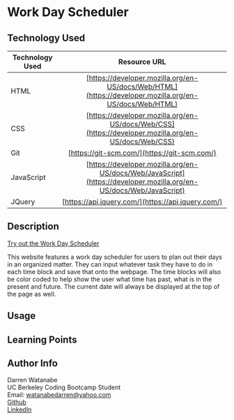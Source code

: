 # Work Day Scheduler

## Technology Used

| Technology Used         | Resource URL           | 
| ------------- |:-------------:| 
| HTML    | [https://developer.mozilla.org/en-US/docs/Web/HTML](https://developer.mozilla.org/en-US/docs/Web/HTML) | 
| CSS     | [https://developer.mozilla.org/en-US/docs/Web/CSS](https://developer.mozilla.org/en-US/docs/Web/CSS)      |   
| Git | [https://git-scm.com/](https://git-scm.com/)     |   
| JavaScript | [https://developer.mozilla.org/en-US/docs/Web/JavaScript](https://developer.mozilla.org/en-US/docs/Web/JavaScript)  |
| JQuery | [https://api.jquery.com/](https://api.jquery.com/) |

## Description

[Try out the Work Day Scheduler](https://darrenkwatanabe.github.io/work-day-scheduler/)

This website features a work day scheduler for users to plan out their days in an organized matter. They can input whatever task they have to 
do in each time block and save that onto the webpage. The time blocks will also be color coded to help show the user what time has past, what 
is in the present and future. The current date will always be displayed at the top of the page as well. 

## Usage



## Learning Points

## Author Info

Darren Watanabe <br>
UC Berkeley Coding Bootcamp Student <br>
Email: watanabedarren@yahoo.com <br>
[Github](https://github.com/Darrenkwatanabe) <br>
[LinkedIn](https://www.linkedin.com/in/darren-watanabe-982526253/)